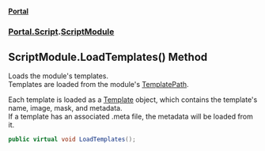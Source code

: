 #### [Portal](index.md 'index')
### [Portal.Script](Portal.Script.md 'Portal.Script').[ScriptModule](ScriptModule.md 'Portal.Script.ScriptModule')

## ScriptModule.LoadTemplates() Method

Loads the module's templates.  
Templates are loaded from the module's [TemplatePath](ScriptModule.TemplatePath.md 'Portal.Script.ScriptModule.TemplatePath').  
  
Each template is loaded as a [Template](Template.md 'Portal.Detect.Template') object, which contains the template's name, image, mask, and metadata.  
If a template has an associated .meta file, the metadata will be loaded from it.

```csharp
public virtual void LoadTemplates();
```